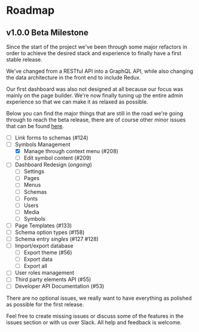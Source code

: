 Roadmap
=======

v1.0.0 Beta Milestone
---------------------

Since the start of the project we've been through some major refactors in
order to achieve the desired stack and experience to finally have a first stable
release.

We've changed from a RESTful API into a GraphQL API, while also changing the data
architecture in the front end to include Redux.

Our first dashboard was also not designed at all because our focus was mainly on
the page builder. We're now finally tuning up the entire admin experience
so that we can make it as relaxed as possible.

Below you can find the major things that are still in the road we're going through to
reach the beta release, there are of course other minor issues that can be found
[here](https://github.com/relax/relax/milestones/1.0.0-Beta).

- [ ] Link forms to schemas (#124)
- [ ] Symbols Management
  - [x] Manage through context menu (#208)
  - [ ] Edit symbol content (#209)
- [ ] Dashboard Redesign (*ongoing*)
  - [ ] Settings
  - [ ] Pages
  - [ ] Menus
  - [ ] Schemas
  - [ ] Fonts
  - [ ] Users
  - [ ] Media
  - [ ] Symbols
- [ ] Page Templates (#133)
- [ ] Schema option types (#158)
- [ ] Schema entry *singles* (#127 #128)
- [ ] Import/export database
  - [ ] Export theme (#56)
  - [ ] Export data
  - [ ] Export all
- [ ] User roles management
- [ ] Third party elements API (#55)
- [ ] Developer API Documentation (#53)

There are no optional issues, we really want to have everything as polished as
possible for the first release.

Feel free to create missing issues or discuss some of the features in the issues
section or with us over Slack. All help and feedback is welcome.
